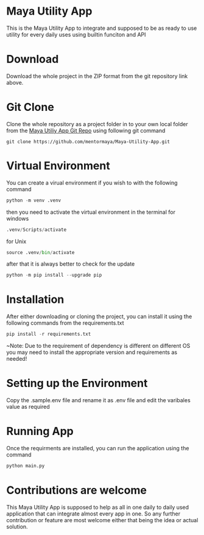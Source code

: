 # Maya Utility App
This is the Maya Utility App to integrate and supposed to be as ready to use utility for every daily uses using builtin funciton and API


# Download
Download the whole project in the ZIP format from the git repository link above.

# Git Clone
Clone the whole repository as a project folder in to your own local folder from the [Maya Utiliy App Git Repo](https://github.com/mentormaya/Maya-Utility-App.git) using following git command

```GIT
git clone https://github.com/mentormaya/Maya-Utility-App.git
```

# Virtual Environment
You can create a virual environment if you wish to with the following command
```python 
python -m venv .venv
```

then you need to activate the virtual environment in the terminal 
for windows
```python
.venv/Scripts/activate
```
for Unix
```python
source .venv/bin/activate
```

after that it is always better to check for the update

```python
python -m pip install --upgrade pip
```


# Installation
After either downloading or cloning the project, you can install it using the following commands from the requirements.txt
```python
pip install -r requirements.txt
```

~Note: Due to the requirement of dependency is different on different OS you may need to install the appropriate version and requirements as needed!
# Setting up the Environment
Copy the .sample.env file and rename it as .env file and edit the varibales value as required

# Running App

Once the requirments are installed, you can run the application using the command
```python
python main.py
```


# Contributions are welcome
This Maya Utility App is supposed to help as all in one daily to daily used application that can integrate almost every app in one. So any further contribution or feature are most welcome either that being the idea or actual solution.